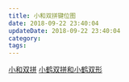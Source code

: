 ```yaml
---
title: 小和双拼键位图
date: 2018-09-22 23:40:04
updateDate: 2018-09-22 23:40:04
category:
tags:
---
```


[小和双拼](https://public-links.todu.top/images/20180922232656.png)
[小鹤双拼和小鹤双形](https://public-links.todu.top/images/20180922232529.png)
